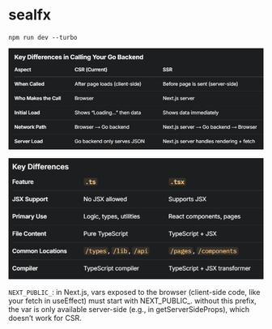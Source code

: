 # sealfx

```
npm run dev --turbo
```

![csr and ssr](csr-vs-ssr.png)

![ts and tsx](ts-vs-tsx.png)

`NEXT_PUBLIC_`: in Next.js, vars exposed to the browser 
(client-side code, like your fetch in useEffect) must start with NEXT_PUBLIC_. 
without this prefix, the var is only available server-side 
(e.g., in getServerSideProps), which doesn’t work for CSR.